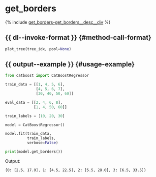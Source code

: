 # get_borders

{% include [get_borders-get_borders__desc__div](../_includes/work_src/reusage-python/get_borders__desc__div.md) %}


## {{ dl--invoke-format }} {#method-call-format}

```python
plot_tree(tree_idx, pool=None)
```

## {{ output--example }} {#usage-example}

```python
from catboost import CatBoostRegressor

train_data = [[1, 4, 5, 6],
              [4, 5, 6, 7],
              [30, 40, 50, 60]]

eval_data = [[2, 4, 6, 8],
             [1, 4, 50, 60]]

train_labels = [10, 20, 30]

model = CatBoostRegressor()

model.fit(train_data,
          train_labels,
          verbose=False)

print(model.get_borders())

```

Output:
```no-highlight
{0: [2.5, 17.0], 1: [4.5, 22.5], 2: [5.5, 28.0], 3: [6.5, 33.5]}
```

